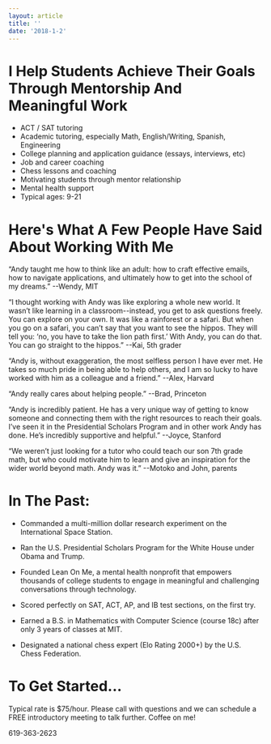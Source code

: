```yaml
---
layout: article
title: ''
date: '2018-1-2'
---
```


# I Help Students Achieve Their Goals Through Mentorship And Meaningful Work
- ACT / SAT tutoring
- Academic tutoring, especially Math, English/Writing, Spanish, Engineering
- College planning and application guidance (essays, interviews, etc)
- Job and career coaching
- Chess lessons and coaching
- Motivating students through mentor relationship
- Mental health support
- Typical ages: 9-21

# Here's What A Few People Have Said About Working With Me

“Andy taught me how to think like an adult: how to craft effective emails, how to navigate applications, and ultimately how to get into the school of my dreams.” --Wendy, MIT

“I thought working with Andy was like exploring a whole new world. It wasn’t like learning in a classroom--instead, you get to ask questions freely. You can explore on your own. It was like a rainforest or a safari. But when you go on a safari, you can’t say that you want to see the hippos. They will tell you: ‘no, you have to take the lion path first.’ With Andy, you can do that. You can go straight to the hippos.” --Kai, 5th grader

“Andy is, without exaggeration, the most selfless person I have ever met. He takes so much pride in being able to help others, and I am so lucky to have worked with him as a colleague and a friend.” --Alex, Harvard

“Andy really cares about helping people.” --Brad, Princeton

“Andy is incredibly patient. He has a very unique way of getting to know someone and connecting them with the right resources to reach their goals. I’ve seen it in the Presidential Scholars Program and in other work Andy has done. He’s incredibly supportive and helpful.” --Joyce, Stanford

“We weren’t just looking for a tutor who could teach our son 7th grade math, but who could motivate him to learn and give an inspiration for the wider world beyond math. Andy was it.” --Motoko and John, parents

# In The Past:

- Commanded a multi-million dollar research experiment on the International Space Station.

- Ran the U.S. Presidential Scholars Program for the White House under Obama and Trump.

- Founded Lean On Me, a mental health nonprofit that empowers thousands of college students to engage in meaningful and challenging conversations through technology.

- Scored perfectly on SAT, ACT, AP, and IB test sections, on the first try.

- Earned a B.S. in Mathematics with Computer Science (course 18c) after only 3 years of classes at MIT.

- Designated a national chess expert (Elo Rating 2000+) by the U.S. Chess Federation.

# To Get Started...

Typical rate is $75/hour. Please call with questions and we can schedule a FREE introductory meeting to talk further. Coffee on me!

619-363-2623

